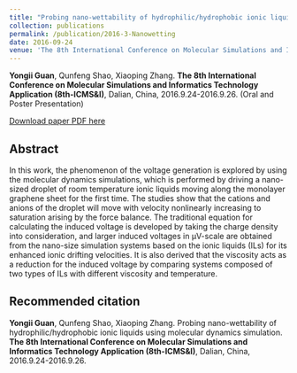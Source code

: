 ```yaml
---
title: "Probing nano-wettability of hydrophilic/hydrophobic ionic liquids using molecular dynamics simulation"
collection: publications
permalink: /publication/2016-3-Nanowetting
date: 2016-09-24
venue: 'The 8th International Conference on Molecular Simulations and Informatics Technology Application (8th-ICMS&I)'
---
```


<b>Yongii Guan</b>, Qunfeng Shao, Xiaoping Zhang. <b>The 8th International Conference on Molecular Simulations and Informatics Technology Application (8th-ICMS&I)</b>, Dalian, China, 2016.9.24-2016.9.26. (Oral and Poster Presentation)

[Download paper PDF here](https://github.com/Yongji-Guan/Yongji-Guan.github.io/blob/master/files/2016-3.pdf)

## Abstract
In this work, the phenomenon of the voltage generation is explored by using the molecular dynamics simulations, which is performed by driving a nano-sized droplet of room temperature ionic liquids moving along the monolayer graphene sheet for the first time. The studies show that the cations and anions of the droplet will move with velocity nonlinearly increasing to saturation arising by the force balance. The traditional equation for calculating the induced voltage is developed by taking the charge density into consideration, and larger induced voltages in µV-scale are obtained from the nano-size simulation systems based on the ionic liquids (ILs) for its enhanced ionic drifting velocities. It is also derived that the viscosity acts as a reduction for the induced voltage by comparing systems composed of two types of ILs with different viscosity and temperature.


## Recommended citation
<b>Yongii Guan</b>, Qunfeng Shao, Xiaoping Zhang. Probing nano-wettability of hydrophilic/hydrophobic ionic liquids using molecular dynamics simulation. <b>The 8th International Conference on Molecular Simulations and Informatics Technology Application (8th-ICMS&I)</b>, Dalian, China, 2016.9.24-2016.9.26.
